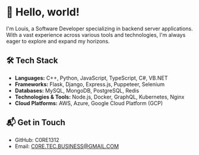 # 👋 Hello, world!

I'm Louis, a Software Developer specializing in backend server applications. With a vast experience across various tools and technologies, I'm always eager to explore and expand my horizons.

## 🛠️ Tech Stack

- **Languages:** C++, Python, JavaScript, TypeScript, C#, VB.NET
- **Frameworks:** Flask, Django, Express.js, Puppeteer, Selenium
- **Databases:** MySQL, MongoDB, PostgreSQL, Redis
- **Technologies & Tools:** Node.js, Docker, GraphQL, Kubernetes, Nginx
- **Cloud Platforms:** AWS, Azure, Google Cloud Platform (GCP)

## 📬 Get in Touch

- GitHub: C0RE1312
- Email: C0RE.TEC.BUSINESS@GMAIL.COM

